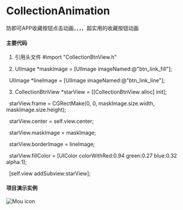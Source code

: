 # CollectionAnimation
防即可APP收藏按钮点击动画，，，，超实用的收藏按钮动画

#### 主要代码

1. 
   引用头文件 #import "CollectionBtnView.h"

2. 
   UIImage *maskImage = [UIImage imageNamed:@"btn_link_fill"];

   UIImage *lineImage = [UIImage imageNamed:@"btn_link_line"];
   
3. 
   CollectionBtnView *starView = [[CollectionBtnView alloc] init];

   starView.frame = CGRectMake(0, 0, maskImage.size.width, maskImage.size.height);
   
   starView.center = self.view.center;
   
   starView.maskImage = maskImage;
   
   starView.borderImage = lineImage;
   
   starView.fillColor = [UIColor colorWithRed:0.94 green:0.27 blue:0.32 alpha:1];
   
   [self.view addSubview:starView];

#### 项目演示实例

![Mou icon](https://github.com/daniulaolu/CollectionAnimation/blob/master/CollectionAnimation/animationinStance.gif)
